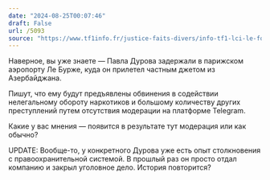 ```yaml
---
date: "2024-08-25T00:07:46"
draft: False
url: /5093
source: "https://www.tf1info.fr/justice-faits-divers/info-tf1-lci-le-fondateur-et-pdg-de-la-messagerie-cryptee-telegram-interpelle-en-france-2316072.html"
---
```


Наверное, вы уже знаете — Павла Дурова задержали в парижском аэропорту Ле Бурже, куда он прилетел частным джетом из Азербайджана. 

Пишут, что ему будут предъявлены обвинения в содействии нелегальному обороту наркотиков и большому количеству других преступлений путем отсутствия модерации на платформе Telegram. 

Какие у вас мнения — появится в результате тут модерация или как обычно?

UPDATE: Вообще-то, у конкретного Дурова уже есть опыт столкновения с правоохранительной системой. В прошлый раз он просто отдал компанию и закрыл уголовное дело. История повторится?
